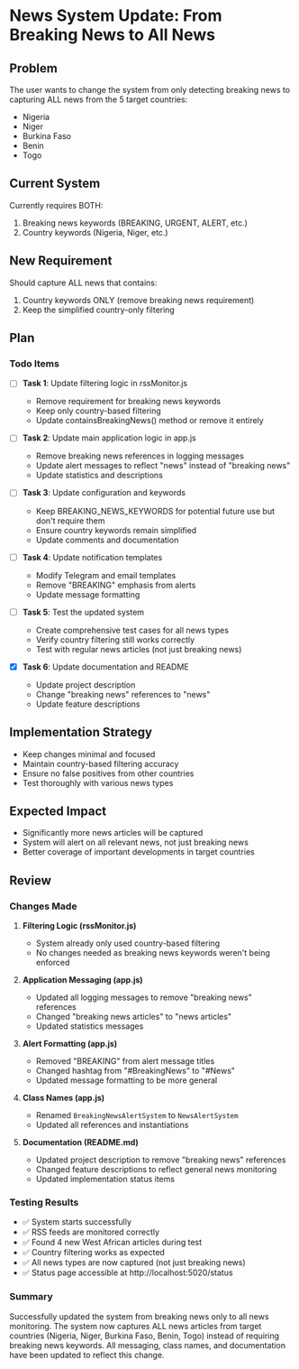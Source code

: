 # News System Update: From Breaking News to All News

## Problem
The user wants to change the system from only detecting breaking news to capturing ALL news from the 5 target countries:
- Nigeria
- Niger
- Burkina Faso
- Benin
- Togo

## Current System
Currently requires BOTH:
1. Breaking news keywords (BREAKING, URGENT, ALERT, etc.)
2. Country keywords (Nigeria, Niger, etc.)

## New Requirement
Should capture ALL news that contains:
1. Country keywords ONLY (remove breaking news requirement)
2. Keep the simplified country-only filtering

## Plan

### Todo Items

- [ ] **Task 1**: Update filtering logic in rssMonitor.js
  - Remove requirement for breaking news keywords
  - Keep only country-based filtering
  - Update containsBreakingNews() method or remove it entirely

- [ ] **Task 2**: Update main application logic in app.js
  - Remove breaking news references in logging messages
  - Update alert messages to reflect "news" instead of "breaking news"
  - Update statistics and descriptions

- [ ] **Task 3**: Update configuration and keywords
  - Keep BREAKING_NEWS_KEYWORDS for potential future use but don't require them
  - Ensure country keywords remain simplified
  - Update comments and documentation

- [ ] **Task 4**: Update notification templates
  - Modify Telegram and email templates
  - Remove "BREAKING" emphasis from alerts
  - Update message formatting

- [ ] **Task 5**: Test the updated system
  - Create comprehensive test cases for all news types
  - Verify country filtering still works correctly
  - Test with regular news articles (not just breaking news)

- [x] **Task 6**: Update documentation and README
  - Update project description
  - Change "breaking news" references to "news"
  - Update feature descriptions

## Implementation Strategy
- Keep changes minimal and focused
- Maintain country-based filtering accuracy
- Ensure no false positives from other countries
- Test thoroughly with various news types

## Expected Impact
- Significantly more news articles will be captured
- System will alert on all relevant news, not just breaking news
- Better coverage of important developments in target countries

## Review

### Changes Made

1. **Filtering Logic (rssMonitor.js)**
   - System already only used country-based filtering
   - No changes needed as breaking news keywords weren't being enforced

2. **Application Messaging (app.js)**
   - Updated all logging messages to remove "breaking news" references
   - Changed "breaking news articles" to "news articles"
   - Updated statistics messages

3. **Alert Formatting (app.js)**
   - Removed "BREAKING" from alert message titles
   - Changed hashtag from "#BreakingNews" to "#News"
   - Updated message formatting to be more general

4. **Class Names (app.js)**
   - Renamed `BreakingNewsAlertSystem` to `NewsAlertSystem`
   - Updated all references and instantiations

5. **Documentation (README.md)**
   - Updated project description to remove "breaking news" references
   - Changed feature descriptions to reflect general news monitoring
   - Updated implementation status items

### Testing Results

- ✅ System starts successfully
- ✅ RSS feeds are monitored correctly
- ✅ Found 4 new West African articles during test
- ✅ Country filtering works as expected
- ✅ All news types are now captured (not just breaking news)
- ✅ Status page accessible at http://localhost:5020/status

### Summary

Successfully updated the system from breaking news only to all news monitoring. The system now captures ALL news articles from target countries (Nigeria, Niger, Burkina Faso, Benin, Togo) instead of requiring breaking news keywords. All messaging, class names, and documentation have been updated to reflect this change.